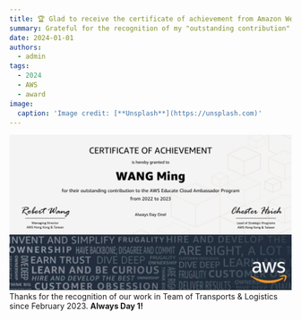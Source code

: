 ```yaml
---
title: 🏆 Glad to receive the certificate of achievement from Amazon Web Services (AWS)
summary: Grateful for the recognition of my "outstanding contribution" to the AWS Educate Cloud Ambassador Program!
date: 2024-01-01
authors:
  - admin
tags:
  - 2024
  - AWS
  - award
image:
  caption: 'Image credit: [**Unsplash**](https://unsplash.com)'
---
```

![Scenario 1: Across columns](certificate.png)
Thanks for the recognition of our work in Team of Transports & Logistics since February 2023. **Always Day 1!**

